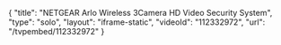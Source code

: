 {
    "title": "NETGEAR Arlo Wireless 3Camera HD Video Security System",
    "type": "solo",
    "layout": "iframe-static",
    "videoId": "112332972",
    "url": "\/tvpembed\/112332972"
}